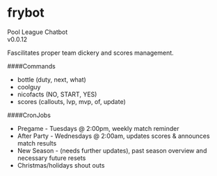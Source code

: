# frybot  
Pool League Chatbot  
v0.0.12  
  
Fascilitates proper team dickery and scores management.  
  
####Commands  
  * bottle (duty, next, what)  
  * coolguy  
  * nicofacts (NO, START, YES)  
  * scores (callouts, lvp, mvp, of, update)  
  
####CronJobs  
  * Pregame - Tuesdays @ 2:00pm, weekly match reminder  
  * After Party - Wednesdays @ 2:00am, updates scores & announces match results  
  * New Season - (needs further updates), past season overview and necessary future resets  
  * Christmas/holidays shout outs